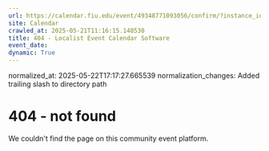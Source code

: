 ```yaml
---
url: https://calendar.fiu.edu/event/49348771093056/confirm/?instance_id=49348840030589&return=https%3A%2F%2Fcalendar.fiu.edu%2Fmarc
site: Calendar
crawled_at: 2025-05-21T11:16:15.148530
title: 404 - Localist Event Calendar Software
event_date: 
dynamic: True
---
```

normalized_at: 2025-05-22T17:17:27.665539
normalization_changes: Added trailing slash to directory path

# 404 - not found
We couldn't find the page on this community event platform.
